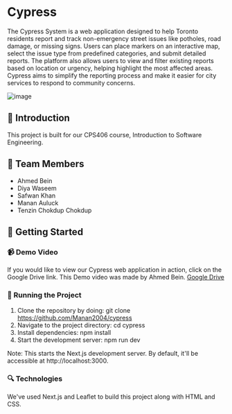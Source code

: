 # Cypress

The Cypress System is a web application designed to help Toronto residents report and track non-emergency street issues like potholes, road damage, or missing signs. Users can place markers on an interactive map, select the issue type from predefined categories, and submit detailed reports. The platform also allows users to view and filter existing reports based on location or urgency, helping highlight the most affected areas. Cypress aims to simplify the reporting process and make it easier for city services to respond to community concerns.

![image](https://github.com/user-attachments/assets/244d1688-49ee-46e5-9b05-51a1ae2f73f1)

## 🌟 Introduction

This project is built for our CPS406 course, Introduction to Software Engineering.

## 🧰 Team Members

* Ahmed Bein
* Diya Waseem
* Safwan Khan
* Manan Auluck
* Tenzin Chokdup Chokdup

## 🚀 Getting Started

### 📹 Demo Video

If you would like to view our Cypress web application in action, click on the Google Drive link. This Demo video was made by Ahmed Bein.
[Google Drive](https://drive.google.com/file/d/1HA1YVfa4XCqjp0fC42aRI6CBWlSv2M2p/view?usp=sharing)

### 👟 Running the Project

1. Clone the repository by doing: 
git clone https://github.com/Manan2004/cypress
2. Navigate to the project directory: 
cd cypress
3. Install dependencies:
npm install
4. Start the development server:
npm run dev

Note: This starts the Next.js development server. By default, it'll be accessible at http://localhost:3000.

### 🔍 Technologies

We've used Next.js and Leaflet to build this project along with HTML and CSS.
